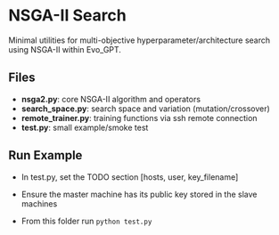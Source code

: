# NSGA-II Search

Minimal utilities for multi-objective hyperparameter/architecture search using NSGA-II within Evo_GPT.

## Files

- **nsga2.py**: core NSGA-II algorithm and operators
- **search_space.py**: search space and variation (mutation/crossover)
- **remote_trainer.py**: training functions via ssh remote connection
- **test.py**: small example/smoke test

## Run Example

* In test.py, set the TODO section [hosts, user, key_filename]
* Ensure the master machine has its public key stored in the slave machines

* From this folder run `python test.py`

